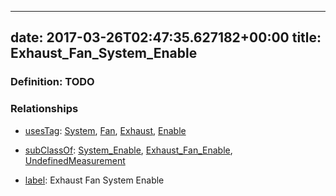
---
date: 2017-03-26T02:47:35.627182+00:00
title: Exhaust_Fan_System_Enable
---
### Definition: TODO

### Relationships

* [usesTag](https://brickschema.org/schema/1.0/BrickFrame#usesTag): [System](https://brickschema.org/schema/1.0/BrickTag#System), [Fan](https://brickschema.org/schema/1.0/BrickTag#Fan), [Exhaust](https://brickschema.org/schema/1.0/BrickTag#Exhaust), [Enable](https://brickschema.org/schema/1.0/BrickTag#Enable)

* [subClassOf](http://www.w3.org/2000/01/rdf-schema#subClassOf): [System_Enable](https://brickschema.org/schema/1.0/Brick#System_Enable), [Exhaust_Fan_Enable](https://brickschema.org/schema/1.0/Brick#Exhaust_Fan_Enable), [UndefinedMeasurement](https://brickschema.org/schema/1.0/Brick#UndefinedMeasurement)

* [label](http://www.w3.org/2000/01/rdf-schema#label): Exhaust Fan System Enable
